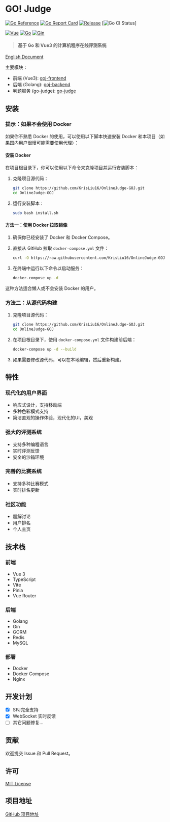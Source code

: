 # GO! Judge
[![Go Reference](https://pkg.go.dev/badge/github.com/KrisLiu16/OnlineJudge-GOJ/goj-backend.svg)](https://pkg.go.dev/github.com/KrisLiu16/OnlineJudge-GOJ/goj-backend) [![Go Report Card](https://goreportcard.com/badge/github.com/KrisLiu16/OnlineJudge-GOJ/goj-backend)](https://goreportcard.com/report/github.com/KrisLiu16/OnlineJudge-GOJ/goj-backend) [![Release](https://img.shields.io/github/v/tag/KrisLiu16/OnlineJudge-GOJ)](https://github.com/KrisLiu16/OnlineJudge-GOJ/releases/latest) [![Go CI Status](https://github.com/KrisLiu16/OnlineJudge-GOJ/actions/workflows/go.yml/badge.svg)]


[![Vue](https://img.shields.io/badge/vue-3.3.4-brightgreen.svg?style=flat-square)](https://vuejs.org/)
[![Go](https://img.shields.io/badge/go-1.22-blue.svg?style=flat-square)](https://golang.org/)
[![Gin](https://img.shields.io/badge/gin-1.9.1-blue.svg?style=flat-square)](https://gin-gonic.com/)

> #### 基于 Go 和 Vue3 的计算机程序在线评测系统

[English Document](README-EN.md)

主要模块：

- 前端 (Vue3): [goj-frontend](https://github.com/KrisLiu16/OnlineJudge-GOJ/tree/main/goj-frontend)
- 后端 (Golang): [goj-backend](https://github.com/KrisLiu16/OnlineJudge-GOJ/tree/main/goj-backend)
- 判题服务 (go-judge): [go-judge](https://github.com/criyle/go-judge)

## 安装

### 提示：如果不会使用 Docker

如果你不熟悉 Docker 的使用，可以使用以下脚本快速安装 Docker 和本项目（如果国内用户很慢可能需要使用代理）：

#### 安装 Docker

在项目根目录下，你可以使用以下命令来克隆项目并运行安装脚本：

1. 克隆项目源代码：

   ```bash
   git clone https://github.com/KrisLiu16/OnlineJudge-GOJ.git
   cd OnlineJudge-GOJ
   ```

2. 运行安装脚本：

   ```bash
   sudo bash install.sh
   ```

#### 方法一：使用 Docker 拉取镜像

1. 确保你已经安装了 Docker 和 Docker Compose。
2. 直接从 GitHub 拉取 `docker-compose.yml` 文件：

   ```bash
   curl -O https://raw.githubusercontent.com/KrisLiu16/OnlineJudge-GOJ/main/docker/docker-compose.yml
   ```

3. 在终端中运行以下命令以启动服务：

   ```bash
   docker-compose up -d
   ```

这种方法适合懒人或不会安装 Docker 的用户。

### 方法二：从源代码构建

1. 克隆项目源代码：

   ```bash
   git clone https://github.com/KrisLiu16/OnlineJudge-GOJ.git
   cd OnlineJudge-GOJ
   ```

2. 在项目根目录下，使用 `docker-compose.yml` 文件构建前后端：

   ```bash
   docker-compose up -d --build
   ```

3. 如果需要修改源代码，可以在本地编辑，然后重新构建。

## 特性

### 现代化的用户界面
- 响应式设计，支持移动端
- 多种色彩模式支持
- 简洁直观的操作体验，现代化的UI，美观

### 强大的评测系统
- 支持多种编程语言
- 实时评测反馈
- 安全的沙箱环境

### 完善的比赛系统
- 支持多种比赛模式
- 实时排名更新

### 社区功能
- 题解讨论
- 用户排名
- 个人主页

## 技术栈

### 前端
- Vue 3
- TypeScript
- Vite
- Pinia
- Vue Router

### 后端
- Golang
- Gin
- GORM
- Redis
- MySQL

### 部署
- Docker
- Docker Compose
- Nginx

## 开发计划

- [X] SPJ完全支持
- [X] WebSocket 实时反馈
- [ ] 其它问题修复...

## 贡献

欢迎提交 Issue 和 Pull Request。

## 许可

[MIT License](LICENSE)

## 项目地址

[GitHub 项目地址](https://github.com/KrisLiu16/OnlineJudge-GOJ)
